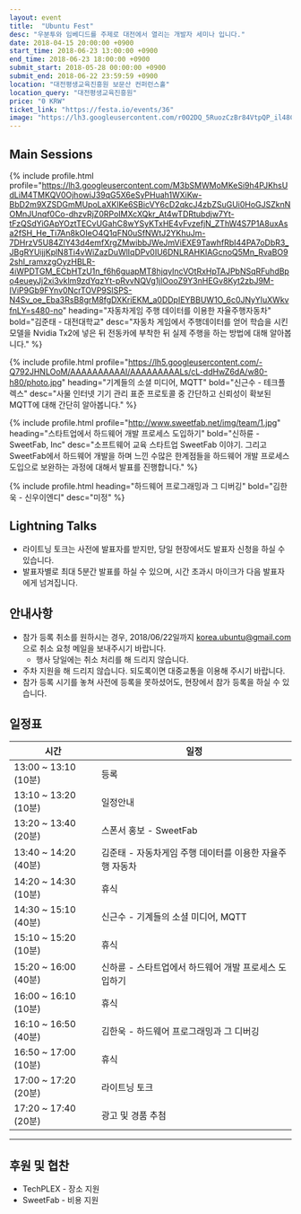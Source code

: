 ```yaml
---
layout: event
title:  "Ubuntu Fest"
desc: "우분투와 임베디드를 주제로 대전에서 열리는 개발자 세미나 입니다."
date: 2018-04-15 20:00:00 +0900
start_time: 2018-06-23 13:00:00 +0900
end_time: 2018-06-23 18:00:00 +0900
submit_start: 2018-05-28 00:00:00 +0900
submit_end: 2018-06-22 23:59:59 +0900
location: "대전평생교육진흥원 보문산 컨퍼런스홀"
location_query: "대전평생교육진흥원"
price: "0 KRW"
ticket_link: "https://festa.io/events/36"
image: "https://lh3.googleusercontent.com/r0O2DQ_5RuozCzBr84VtpQP_il48C_1kivpdu_ZU8yKZeCkilj0jTCJiUQmEixEQWb_UDvcCwKU2eyoc9S4sfF2yR5M1w_1ru_ZuBKDiZumOY3ewGVamIpK2YqX9PYX5Ch7AI4TZwffF88DNTp1HGyJz9ZKoPkxjUp_xUSHaqZTvDYeraBH3Y5oFal5OXdASNY2604oUm8n0GBvk7cqzbf2hFQurhbEUCEgSvHD1JaSwy-pcW5Yd14-V8pNzh5M6DfkGTkQ3od3JYBvBalXinXq3fiAJjbrbIUZo_sUIU5DWJAJYT6Cq2ayQdRec7Tnc69IPJtKaUiQh2k-ELvY5I2T4gq8IsHSeRRumHZecCjgMSs0_6fC-kSHFJl8Eg25jfqj6iqfUi88KRi7wi4mVCsOQTdpjd39FDSmW_UKxiVkJXoSaAxKALAFUDK7mEEGrkMCTdhw4hWXzUz3W0JPCy-p-BKXssQDjRAg5sOZC6jx6EZwblLY0oTsoWfXmtmt-MpJVQPDh63i7Whi7GD_uL003o8r2GUGXqmYMjs4Lf2T1hbBr1-nSC_i_CO23RQSfDMEf8KewtSghCo6i7C_PbZ0a4leoNX_9X5puHGaIBMI-NxF--boaihUwtSKmC2FEAxlx8oagTHE0isdv6yEHoFzJRqZodjD7=w1950-h1098-no"
---
```


## Main Sessions

{% include profile.html profile="https://lh3.googleusercontent.com/M3bSMWMoMKeSi9h4PJKhsUdLiM4TMKQV0OjhowiJ39qG5X6eSyPHuah1WXiKw-BbD2m9XZSDGmMUpoLaXKlKe6SBicVY6cD2qkcJ4zbZSuGUi0HoGJSZknNOMnJUnqf0Co-dhzvRjZ0RPoIMXcXQkr_At4wTDRtubdjw7Yt-tFzQSdYiGApYOztTECvUGahC8wYSyKTxHE4vFvzefjN_ZThW4S7P1A8uxAsa2fSH_He_Ti7An8kOIeO4Q1qFN0uSfNWtJ2YKhuJm-7DHrzV5U84ZlY43d4emfXrgZMwibbJWeJmViEXE9TawhfRbI44PA7oDbR3_JBgRYUijjKplN8Ti4vWiZazDuWlIqDPv0IU6DNLRAHKIAGcnoQ5Mn_RvaBO92shI_ramxzgOyzHBLR-4iWPDTGM_ECbHTzU1n_f6h6guapMT8hjqyIncVOtRxHpTAJPbNSqRFuhdBpo4eueyJj2xi3vklm9zdYqzYt-pRvvNQVg1jlOooZ9Y3nHEGv8Kyt2zbJ9M-IViP9Gb9FYnv0NcrTOVP9SlSPS-N4Sv_oe_Eba3RsB8grM8fgDXKriEKM_a0DDpIEYBBUW1O_6c0JNyYIuXWkvfnLY=s480-no" heading="자동차게임 주행 데이터를 이용한 자율주행자동차" bold="김준태 - 대전대학교" desc="자동차 게임에서 주행데이터를 얻어 학습을 시킨 모델을 Nvidia Tx2에 넣은 뒤 전동카에 부착한 뒤 실제 주행을 하는 방법에 대해 알아봅니다." %}

{% include profile.html profile="https://lh5.googleusercontent.com/-Q792JHNLOoM/AAAAAAAAAAI/AAAAAAAAALs/cL-ddHwZ6dA/w80-h80/photo.jpg" heading="기계들의 소셜 미디어, MQTT" bold="신근수 - 테크플렉스" desc="사물 인터넷 기기 관리 표준 프로토콜 중 간단하고 신뢰성이 확보된 MQTT에 대해 간단히 알아봅니다." %}

{% include profile.html profile="http://www.sweetfab.net/img/team/1.jpg" heading="스타트업에서 하드웨어 개발 프로세스 도입하기" bold="신하륜 - SweetFab, Inc" desc="소프트웨어 교육 스타트업 SweetFab 이야기. 그리고 SweetFab에서 하드웨어 개발을 하며 느낀 수많은 한계점들을 하드웨어 개발 프로세스 도입으로 보완하는 과정에 대해서 발표를 진행합니다." %}

{% include profile.html heading="하드웨어 프로그래밍과 그 디버깅" bold="김한욱 - 신우이엔디" desc="미정" %}


## Lightning Talks
- 라이트닝 토크는 사전에 발표자를 받지만, 당일 현장에서도 발표자 신청을 하실 수 있습니다.
- 발표자별로 최대 5분간 발표를 하실 수 있으며, 시간 초과시 마이크가 다음 발표자에게 넘겨집니다.

## 안내사항
- 참가 등록 취소를 원하시는 경우, 2018/06/22일까지 korea.ubuntu@gmail.com 으로 취소 요청 메일을 보내주시기 바랍니다.
  - 행사 당일에는 취소 처리를 해 드리지 않습니다.
- 주차 지원을 해 드리지 않습니다. 되도록이면 대중교통을 이용해 주시기 바랍니다.
- 참가 등록 시기를 놓쳐 사전에 등록을 못하셨어도, 현장에서 참가 등록을 하실 수 있습니다.

## 일정표

시간 | 일정
--- | ---
13:00 ~ 13:10 (10분) |	등록
13:10 ~ 13:20 (10분) |	일정안내
13:20 ~ 13:40 (20분) |	스폰서 홍보 - SweetFab
13:40 ~ 14:20 (40분) |	김준태 - 자동차게임 주행 데이터를 이용한 자율주행 자동차
14:20 ~ 14:30 (10분) |	휴식
14:30 ~ 15:10 (40분) |	신근수 - 기계들의 소셜 미디어, MQTT
15:10 ~ 15:20 (10분) |	휴식
15:20 ~ 16:00 (40분) |	신하륜 - 스타트업에서 하드웨어 개발 프로세스 도입하기
16:00 ~ 16:10 (10분) |	휴식
16:10 ~ 16:50 (40분) |	김한욱 - 하드웨어 프로그래밍과 그 디버깅
16:50 ~ 17:00 (10분) |	휴식
17:00 ~ 17:20 (20분) |	라이트닝 토크
17:20 ~ 17:40 (20분) |	광고 및 경품 추첨


---

## 후원 및 협찬
- TechPLEX - 장소 지원
- SweetFab - 비용 지원
